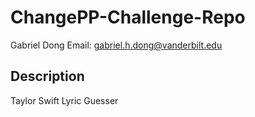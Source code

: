 # ChangePP-Challenge-Repo

Gabriel Dong        Email: gabriel.h.dong@vanderbilt.edu

## Description

Taylor Swift Lyric Guesser 